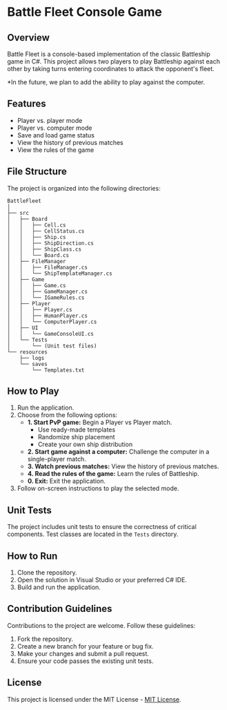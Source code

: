 # Battle Fleet Console Game

## Overview

Battle Fleet is a console-based implementation of the classic Battleship game in C#. This project allows two players to play Battleship against each other by taking turns entering coordinates to attack the opponent's fleet.

*In the future, we plan to add the ability to play against the computer.

## Features

- Player vs. player mode
- Player vs. computer mode
- Save and load game status
- View the history of previous matches
- View the rules of the game

## File Structure

The project is organized into the following directories:

    BattleFleet
    │
    ├── src
    │   ├── Board
    │   │   ├── Cell.cs
    │   │   ├── CellStatus.cs
    │   │   ├── Ship.cs
    │   │   ├── ShipDirection.cs
    │   │   ├── ShipClass.cs
    │   │   └── Board.cs
    │   ├── FileManager
    │   │   ├── FileManager.cs
    │   │   └── ShipTemplateManager.cs
    │   ├── Game
    │   │   ├── Game.cs
    │   │   ├── GameManager.cs
    │   │   └── IGameRules.cs
    │   ├── Player
    │   │   ├── Player.cs
    │   │   ├── HumanPlayer.cs
    │   │   └── ComputerPlayer.cs
    │   ├── UI
    │   │   └── GameConsoleUI.cs
    │   └── Tests
    │       └── (Unit test files)
    └── resources
        ├── logs
        └── saves
            └── Templates.txt


## How to Play

1. Run the application.
2. Choose from the following options:
    - **1. Start PvP game:** Begin a Player vs Player match.
        - Use ready-made templates
        - Randomize ship placement
        - Create your own ship distribution
    - **2. Start game against a computer:** Challenge the computer in a single-player match.
    - **3. Watch previous matches:** View the history of previous matches.
    - **4. Read the rules of the game:** Learn the rules of Battleship.
    - **0. Exit:** Exit the application.
3. Follow on-screen instructions to play the selected mode.

## Unit Tests

The project includes unit tests to ensure the correctness of critical components. Test classes are located in the `Tests` directory.

## How to Run

1. Clone the repository.
2. Open the solution in Visual Studio or your preferred C# IDE.
3. Build and run the application.

## Contribution Guidelines

Contributions to the project are welcome. Follow these guidelines:

1. Fork the repository.
2. Create a new branch for your feature or bug fix.
3. Make your changes and submit a pull request.
4. Ensure your code passes the existing unit tests.

## License

This project is licensed under the MIT License - [MIT License](LICENSE.txt).


